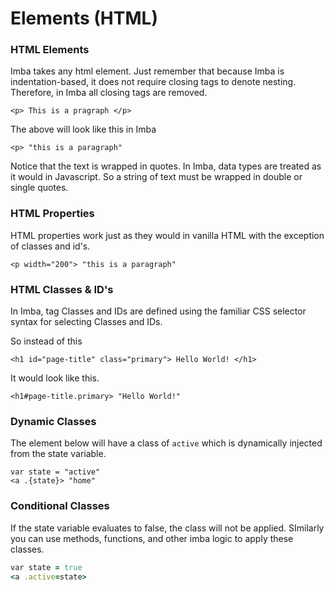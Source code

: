 # Elements \(HTML\)



### HTML Elements

Imba takes any html element. Just remember that because Imba is indentation-based, it does not require closing tags to denote nesting. Therefore, in Imba all closing tags are removed.

```markup
<p> This is a pragraph </p>
```

The above will look like this in Imba

```markup
<p> "this is a paragraph"
```

Notice that the text is wrapped in quotes. In Imba, data types are treated as it would in Javascript. So a string of text must be wrapped in double or single quotes. 

### HTML Properties

HTML properties work just as they would in vanilla HTML with the exception of classes and id's.

```markup
<p width="200"> "this is a paragraph"
```

### HTML Classes & ID's

In Imba, tag Classes and IDs are defined using the familiar CSS selector syntax for selecting Classes and IDs.

So instead of this

```markup
<h1 id="page-title" class="primary"> Hello World! </h1>
```

It would look like this.

```markup
<h1#page-title.primary> "Hello World!"
```

### Dynamic Classes

The element below will have a class of `active` which is dynamically injected from the state variable.

```markup
var state = "active"
<a .{state}> "home"
```

### Conditional Classes

If the state variable evaluates to false, the class will not be applied. SImilarly you can use methods, functions, and other imba logic to apply these classes.

```ruby
var state = true
<a .active=state>
```

